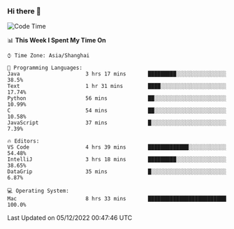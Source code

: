 ### Hi there 👋


<!--START_SECTION:waka-->
![Code Time](http://img.shields.io/badge/Code%20Time-942%20hrs%2020%20mins-blue)

📊 **This Week I Spent My Time On** 

```text
⌚︎ Time Zone: Asia/Shanghai

💬 Programming Languages: 
Java                     3 hrs 17 mins       █████████░░░░░░░░░░░░░░░░   38.5% 
Text                     1 hr 31 mins        ████░░░░░░░░░░░░░░░░░░░░░   17.74% 
Python                   56 mins             ██░░░░░░░░░░░░░░░░░░░░░░░   10.99% 
C                        54 mins             ██░░░░░░░░░░░░░░░░░░░░░░░   10.58% 
JavaScript               37 mins             █░░░░░░░░░░░░░░░░░░░░░░░░   7.39%

🔥 Editors: 
VS Code                  4 hrs 39 mins       █████████████░░░░░░░░░░░░   54.48% 
IntelliJ                 3 hrs 18 mins       █████████░░░░░░░░░░░░░░░░   38.65% 
DataGrip                 35 mins             █░░░░░░░░░░░░░░░░░░░░░░░░   6.87%

💻 Operating System: 
Mac                      8 hrs 33 mins       █████████████████████████   100.0%

```


 Last Updated on 05/12/2022 00:47:46 UTC
<!--END_SECTION:waka-->

<!--
**SillyPasty/SillyPasty** is a ✨ _special_ ✨ repository because its `README.md` (this file) appears on your GitHub profile.

Here are some ideas to get you started:

- 🔭 I’m currently working on ...
- 🌱 I’m currently learning ...
- 👯 I’m looking to collaborate on ...
- 🤔 I’m looking for help with ...
- 💬 Ask me about ...
- 📫 How to reach me: ...
- 😄 Pronouns: ...
- ⚡ Fun fact: ...
-->


